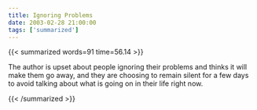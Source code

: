 ```yaml
---
title: Ignoring Problems
date: 2003-02-28 21:00:00
tags: ['summarized']
---
```


{{< summarized words=91 time=56.14 >}}

The author is upset about people ignoring their problems and thinks it will make them go away, and they are choosing to remain silent for a few days to avoid talking about what is going on in their life right now.

{{< /summarized >}}